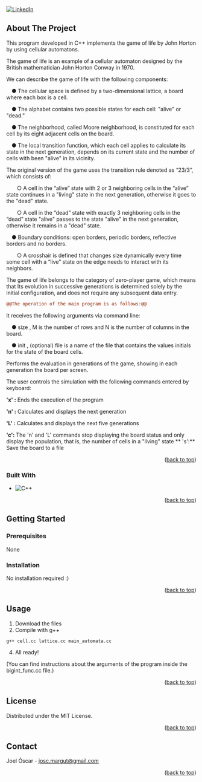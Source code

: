 [![LinkedIn][linkedin-shield]][linkedin-url]



<!-- ABOUT THE PROJECT -->
## About The Project

This program developed in C++ implements the game of life by John Horton by using cellular automatons.

The game of life is an example of a cellular automaton designed by the British mathematician
John Horton Conway in 1970. 

We can describe the game of life with the following components:

&emsp;● The cellular space is defined by a two-dimensional lattice, a board where each box is a cell.

&emsp;● The alphabet contains two possible states for each cell: "alive" or "dead."

&emsp;● The neighborhood, called Moore neighborhood, is constituted for each cell by its eight adjacent cells on the board.

&emsp;● The local transition function, which each cell applies to calculate its state in the next generation, depends on its current state and the number of cells with been "alive" in its vicinity. 

The original version of the game uses the transition rule denoted as “23/3”, which consists of:

&emsp;&emsp;○ A cell in the “alive” state with 2 or 3 neighboring cells in the “alive” state continues in a "living" state in the next generation, otherwise it goes to the "dead" state.

&emsp;&emsp;○ A cell in the “dead” state with exactly 3 neighboring cells in the “dead” state "alive" passes to the state "alive" in the next generation, otherwise it remains in a "dead" state.

&emsp;● Boundary conditions: ​​open borders, periodic borders, reflective borders and no borders.

&emsp;&emsp;○ A crosshair is defined that changes size dynamically every time some cell with a “live” state on the edge needs to interact with its neighbors.

The game of life belongs to the category of zero-player game, which means that
Its evolution in successive generations is determined solely by the initial configuration,
and does not require any subsequent data entry.

```diff
@@The operation of the main program is as follows:@@
```

It receives the following arguments via command line:

&emsp;● size <M> <N>, M is the number of rows and N is the number of columns in the
board.

&emsp;● init <file>, (optional) file is a name of the file that contains the values
initials for the state of the board cells.

Performs the evaluation in generations of the game, showing in each generation the
board per screen. 

The user controls the simulation with the following commands
entered by keyboard:

**'x' :** Ends the execution of the program

**'n' :** Calculates and displays the next generation

**'L' :** Calculates and displays the next five generations

**'c':** The 'n' and 'L' commands stop displaying the board status and only display
the population, that is, the number of cells in a "living" state
**
's':** Save the board to a file

<p align="right">(<a href="#readme-top">back to top</a>)</p>



### Built With


* ![C++][C++.js]

<p align="right">(<a href="#readme-top">back to top</a>)</p>



<!-- GETTING STARTED -->
## Getting Started

### Prerequisites

None

### Installation

No installation required :)

<p align="right">(<a href="#readme-top">back to top</a>)</p>


<!-- USAGE EXAMPLES -->
## Usage

1. Download the files
2. Compile with g++
```
g++ cell.cc lattice.cc main_automata.cc
```
4. All ready!

(You can find instructions about the arguments of the program inside the bigint_func.cc file.)

<p align="right">(<a href="#readme-top">back to top</a>)</p>




<!-- LICENSE -->
## License

Distributed under the MIT License.

<p align="right">(<a href="#readme-top">back to top</a>)</p>



<!-- CONTACT -->
## Contact

Joel Óscar - josc.margut@gmail.com

<p align="right">(<a href="#readme-top">back to top</a>)</p>



<!-- MARKDOWN LINKS & IMAGES -->
<!-- https://www.markdownguide.org/basic-syntax/#reference-style-links -->
[contributors-shield]: https://img.shields.io/github/contributors/github_username/repo_name.svg?style=for-the-badge
[contributors-url]: https://github.com/github_username/repo_name/graphs/contributors
[forks-shield]: https://img.shields.io/github/forks/github_username/repo_name.svg?style=for-the-badge
[forks-url]: https://github.com/github_username/repo_name/network/members
[stars-shield]: https://img.shields.io/github/stars/github_username/repo_name.svg?style=for-the-badge
[stars-url]: https://github.com/github_username/repo_name/stargazers
[issues-shield]: https://img.shields.io/github/issues/github_username/repo_name.svg?style=for-the-badge
[issues-url]: https://github.com/github_username/repo_name/issues
[license-shield]: https://img.shields.io/github/license/github_username/repo_name.svg?style=for-the-badge
[license-url]: https://github.com/github_username/repo_name/blob/master/LICENSE.txt
[linkedin-shield]: https://img.shields.io/badge/-LinkedIn-black.svg?style=for-the-badge&logo=linkedin&colorB=555
[linkedin-url]: https://www.linkedin.com/in/joel-%C3%B3scar-mart%C3%ADn-guti%C3%A9rrez-578ab8303
[product-screenshot]: images/screenshot.png
[Next.js]: https://img.shields.io/badge/next.js-000000?style=for-the-badge&logo=nextdotjs&logoColor=white
[Next-url]: https://nextjs.org/
[C++.js]: https://img.shields.io/badge/-C++-blue?logo=cplusplus
[React.js]: https://img.shields.io/badge/React-20232A?style=for-the-badge&logo=react&logoColor=61DAFB
[React-url]: https://reactjs.org/
[Vue.js]: https://img.shields.io/badge/Vue.js-35495E?style=for-the-badge&logo=vuedotjs&logoColor=4FC08D
[Vue-url]: https://vuejs.org/
[Angular.io]: https://img.shields.io/badge/Angular-DD0031?style=for-the-badge&logo=angular&logoColor=white
[Angular-url]: https://angular.io/
[Svelte.dev]: https://img.shields.io/badge/Svelte-4A4A55?style=for-the-badge&logo=svelte&logoColor=FF3E00
[Svelte-url]: https://svelte.dev/
[Laravel.com]: https://img.shields.io/badge/Laravel-FF2D20?style=for-the-badge&logo=laravel&logoColor=white
[Laravel-url]: https://laravel.com
[Bootstrap.com]: https://img.shields.io/badge/Bootstrap-563D7C?style=for-the-badge&logo=bootstrap&logoColor=white
[Bootstrap-url]: https://getbootstrap.com
[JQuery.com]: https://img.shields.io/badge/jQuery-0769AD?style=for-the-badge&logo=jquery&logoColor=white
[JQuery-url]: https://jquery.com 
